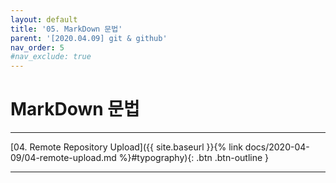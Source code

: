 ```yaml
---
layout: default
title: '05. MarkDown 문법'
parent: '[2020.04.09] git & github'
nav_order: 5
#nav_exclude: true
---
```


# MarkDown 문법

---

[04. Remote Repository Upload]({{ site.baseurl }}{% link docs/2020-04-09/04-remote-upload.md %}#typography){: .btn .btn-outline }

---